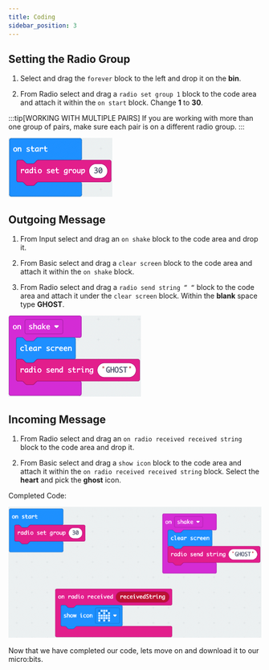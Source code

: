 ```yaml
---
title: Coding
sidebar_position: 3
---
```


## Setting the Radio Group

1. Select and drag the `forever` block to the left and drop it on the **bin**.

2. From Radio select and drag a `radio set group 1` block to the code area and attach it within the `on start` block. Change **1** to **30**.

:::tip[WORKING WITH MULTIPLE PAIRS]
If you are working with more than one group of pairs, make sure each pair is on a different radio group.
:::

![Setting the radio group](./img/ThrowGhost_MC_01.png)

## Outgoing Message

1. From Input select and drag an `on shake` block to the code area and drop it.

2. From Basic select and drag a `clear screen` block to the code area and attach it within the `on shake` block.

3. From Radio select and drag a `radio send string “ “` block to the code area and attach it under the `clear screen` block. Within the **blank** space type **GHOST**.

![Outgoing message](./img/ThrowGhost_MC_02.png)

## Incoming Message

1. From Radio select and drag an `on radio received received string` block to the code area and drop it.

2. From Basic select and drag a `show icon` block to the code area and attach it within the `on radio received received string` block. Select the **heart** and pick the **ghost** icon.

Completed Code:

![Incoming Message](./img/ThrowGhost_MC_03.png)

Now that we have completed our code, lets move on and download it to our micro:bits.
